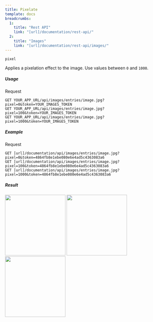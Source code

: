 ```yaml
---
title: Pixelate
template: docs
breadcrumbs:
  1:
    title: "Rest API"
    link: "[url]/documentation/rest-api/"
  2:
    title: "Images"
    link: "[url]/documentation/rest-api/images/"
---
```


`pixel`

Applies a pixelation effect to the image. Use values between `0` and `1000`.

##### Usage

<div class="file-header">Request</div>

```http
GET YOUR_APP_URL/api/images/entries/image.jpg?pixel=0&token=YOUR_IMAGES_TOKEN
GET YOUR_APP_URL/api/images/entries/image.jpg?pixel=100&token=YOUR_IMAGES_TOKEN
GET YOUR_APP_URL/api/images/entries/image.jpg?pixel=1000&token=YOUR_IMAGES_TOKEN
```

##### Example

<div class="file-header">Request</div>

```http
GET [url]/documentation/api/images/entries/image.jpg?pixel=0&token=4864fb8e1ebe080e6e4ad5c4363083a6
GET [url]/documentation/api/images/entries/image.jpg?pixel=100&token=4864fb8e1ebe080e6e4ad5c4363083a6
GET [url]/documentation/api/images/entries/image.jpg?pixel=1000&token=4864fb8e1ebe080e6e4ad5c4363083a6
```

##### Result

<img width="200" class="inline" src="[url]/documentation/api/images/entries/image.jpg?pixel=0&token=4864fb8e1ebe080e6e4ad5c4363083a6">
<img width="200" class="inline" src="[url]/documentation/api/images/entries/image.jpg?pixel=100&token=4864fb8e1ebe080e6e4ad5c4363083a6">
<img width="200" class="inline" src="[url]/documentation/api/images/entries/image.jpg?pixel=1000&token=4864fb8e1ebe080e6e4ad5c4363083a6">
